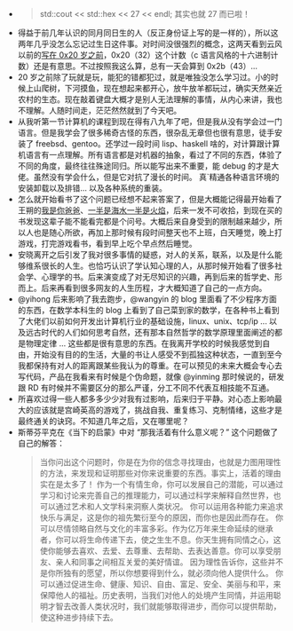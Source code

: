 - > std::cout  << std::hex << 27 << endl; 其实也就 27 而已啦！
- 得益于前几年认识的同月同日生的人（反正身份证上写的是一样的），所以这两年几乎没怎么忘记过生日这件事。对时间没很强烈的概念，这两天看到云风以前的[写在 0x20 岁之前](https://blog.codingnow.com/2011/02/0x20_years.html)，0x20（32）这个计数（c 语言风格的十六进制计数）还是有意思。不过按照我这么算，总有一天会算到 0x2b（43）...
- 20 岁之前除了玩就是玩，能犯的错都犯过，就是唯独没怎么学习过。小的时候上山爬树，下河摸鱼，现在想起来都开心，放牛放羊都玩过，确实天然亲近农村的生态。现在敲着键盘大概才是别人无法理解的事情，从内心来讲，我也不理解。人随时间走，茫茫然然就到了今天吧。
- 从我听第一节计算机的课程到现在得有八九年了吧，但是我从没有学会过一门语言。但是我学会了很多稀奇古怪的东西，很杂乱无章但也很有意思，徒手安装了 freebsd、gentoo。还学过一段时间 lisp、haskell 啥的，对计算跟计算机语言有一点理解。所有语言都是对机器的抽象，看过了不同的东西，体验了不同的角度，最终往往殊途同归。所以能写出来不重要，能 debug 的才是大佬。虽然没有学会什么，但是它对抗了漫长的时间。 真`精通各种语言环境的安装卸载以及排错... 以及各种系统的重装。
- 怎么就开始看书了这个问题已经想不起来答案了，但是大概能记得最开始看了王朔的[我是你爸爸](https://book.douban.com/subject/1151873/)、[一半是海水一半是火焰](https://book.douban.com/subject/1049477/)，后来一发不可收拾，到现在买的书发现这辈子能不能看完都是个问号。大概后来自身受到的限制越来越少，所以人也是随心所欲，再加上那时候有段时间整天也不上班，白天睡觉，晚上打游戏，打完游戏看书，看到早上吃个早点然后睡觉。
- 安晓离开之后引发了我对很多事情的疑惑，对人的关系，联系，以及是什么能够维系很长的人生。也恰巧认识了学认知心理的人，从那时候开始看了很多社会学、心理学的书。后来演变成了对无尽知识的兴趣，再到后来的哲学史、形而上。后来再看到很多网友的人生历程，才大概知道了自己的一点方向。
- @yihong 后来影响了我去跑步，@wangyin 的 blog 里面看了不少程序方面的东西，在数学本科生的 blog 上看到了自己菜到家的数学，在各种书上看到了大佬们以前如何开发出计算机行业的基础设施，linux、unix、tcp/ip ... 以及远古时代的人们如何思考自然，还有那本自然哲学的数学原理里面阐述的都是物理定律 ... 这些都是很有意思的东西。在我离开学校的时候我感觉到自由，开始没有目的的生活，大量的书让人感受不到孤独这种状态，一直到至今我都保持有对人的距离跟某些我认为的尊重。在可以预见的未来大概会专心去写代码，产品在我看来有时候是个伪命题，就像 @yinming 那时候说的，研发跟 RD 有时候并不需要区分的那么严谨，分工不同不代表互相技能不互通。
- 所喜欢过得一些人都多多少少对我有过影响，后来归于平静。对心态上影响最大的应该就是宫崎英高的游戏了，挑战自我、重复练习、克制情绪，这些才是最终通关的诀窍。不知道几年之后，又在哪里呢？
- 斯蒂芬平克在《当下的启蒙》中对 “那我活着有什么意义呢？” 这个问题做了自己的解答：
  > 当你问出这个问题时，你是在为你的信念寻找理由，也就是力图用理性的方法，来发现和证明那些对你来说重要的东西。事实上，活着的理由实在是太多了！ 
  作为一个有情生命，你可以发展自己的潜能，可以通过学习和讨论来完善自己的推理能力，可以通过科学来解释自然世界，也可以通过艺术和人文学科来洞察人类状况。
  你可以运用各种能力来追求快乐与满足，这是你的祖先繁衍至今的原因，而你也是因此而存在。
  你可以尽情领略自然与文化的丰富多彩。作为亿万年来生命延续的继承者，你可以将生命传递下去，使之生生不息。你天生拥有同情之心，这使你能够去喜欢、去爱、去尊重、去帮助、去表达善意。你可以享受朋友、亲人和同事之间相互关爱的美好情谊。 因为理性告诉你，这些并不是你所独有的愿望，所以你想要得到什么，就必须向他人提供什么。
  你可以通过促进生命、健康、知识、自由、富足、安全、美丽与和平，来保障他人的福祉。历史表明，当我们对他人的处境产生同情，并运用聪明才智去改善人类状况时，我们就能够取得进步，而你可以提供帮助，使这种进步持续下去。